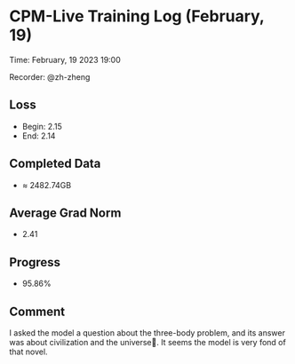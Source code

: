 
# CPM-Live Training Log (February, 19)

Time: February, 19 2023 19:00

Recorder: @zh-zheng

## Loss
- Begin: 2.15
- End: 2.14
	
## Completed Data
- $\approx$ 2482.74GB

## Average Grad Norm
- 2.41

## Progress
- 95.86%

## Comment

I asked the model a question about the three-body problem, and its answer was about civilization and the universe🤔. It seems the model is very fond of that novel.
